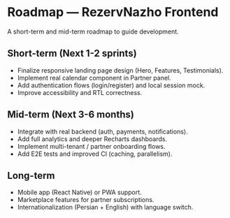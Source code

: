 # Roadmap — RezervNazho Frontend

A short-term and mid-term roadmap to guide development.

## Short-term (Next 1-2 sprints)
- Finalize responsive landing page design (Hero, Features, Testimonials).
- Implement real calendar component in Partner panel.
- Add authentication flows (login/register) and local session mock.
- Improve accessibility and RTL correctness.

## Mid-term (Next 3-6 months)
- Integrate with real backend (auth, payments, notifications).
- Add full analytics and deeper Recharts dashboards.
- Implement multi-tenant / partner onboarding flows.
- Add E2E tests and improved CI (caching, parallelism).

## Long-term
- Mobile app (React Native) or PWA support.
- Marketplace features for partner subscriptions.
- Internationalization (Persian + English) with language switch.
